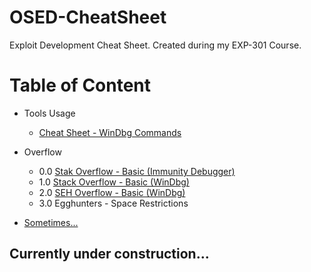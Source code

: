 # OSED-CheatSheet
Exploit Development Cheat Sheet. Created during my EXP-301 Course.

# Table of Content

* Tools Usage
  * <a href="https://github.com/V0lk3n/OSED-CheatSheet/blob/main/Cheat_Sheet-WinDbg_Commands.md">Cheat Sheet - WinDbg Commands</a>

* Overflow
  * 0.0 <a href="https://v0lk3n.github.io/writeup/training/Buffer_Overflow-Exploiting_SLMail_5_5">Stak Overflow - Basic (Immunity Debugger)</a>
  * 1.0 <a href="https://github.com/V0lk3n/OSED-CheatSheet/blob/main/StackOverflow-Basic.md">Stack Overflow - Basic (WinDbg)</a>
  * 2.0 <a href="https://github.com/V0lk3n/OSED-CheatSheet/blob/main/SEH-Overflow-Basic.md">SEH Overflow - Basic (WinDbg)</a>
  * 3.0 Egghunters - Space Restrictions

* <a href="https://github.com/V0lk3n/OSED-CheatSheet/blob/main/Sometimes.md">Sometimes...</a>

## Currently under construction...
